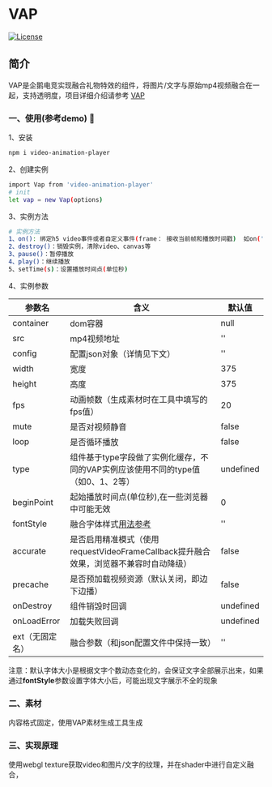 # VAP 

[![License](https://img.shields.io/badge/license-MIT-blue.svg?style=flat)](http://opensource.org/licenses/MIT)


## 简介
VAP是企鹅电竞实现融合礼物特效的组件，将图片/文字与原始mp4视频融合在一起，支持透明度，项目详细介绍请参考 [VAP](https://github.com/Tencent/vap)

### 一、使用(参考demo) 🔧

1、安装
``` bash
npm i video-animation-player
```

2、创建实例
``` bash
import Vap from 'video-animation-player'
# init
let vap = new Vap(options)
```

3、实例方法
``` bash
# 实例方法
1、on(): 绑定h5 video事件或者自定义事件(frame： 接收当前帧和播放时间戳)  如on('playering', function() {// do some thing})
2、destroy()：销毁实例，清除video、canvas等
3、pause()：暂停播放
4、play()：继续播放
5、setTime(s)：设置播放时间点(单位秒)
```

4、实例参数

参数名 | 含义 | 默认值
---- | ---  | ---
container | dom容器 | null
src |  mp4视频地址 | ''
config | 配置json对象（详情见下文）| ''
width | 宽度 | 375
height | 高度 | 375
fps | 动画帧数（生成素材时在工具中填写的fps值） | 20
mute | 是否对视频静音 | false
loop | 是否循环播放 | false
type | 组件基于type字段做了实例化缓存，不同的VAP实例应该使用不同的type值（如0、1、2等）| undefined
beginPoint | 起始播放时间点(单位秒),在一些浏览器中可能无效 | 0
fontStyle | 融合字体样式[用法参考](https://github.com/Tencent/vap/pull/101) | ''
accurate | 是否启用精准模式（使用requestVideoFrameCallback提升融合效果，浏览器不兼容时自动降级） | false
precache | 是否预加载视频资源（默认关闭，即边下边播） | false
onDestroy | 组件销毁时回调 | undefined
onLoadError | 加载失败回调 | undefined
ext（无固定名） | 融合参数（和json配置文件中保持一致）| ''

注意：默认字体大小是根据文字个数动态变化的，会保证文字全部展示出来，如果通过**fontStyle**参数设置字体大小后，可能出现文字展示不全的现象

### 二、素材
内容格式固定，使用VAP素材生成工具生成

### 三、实现原理

使用webgl texture获取video和图片/文字的纹理，并在shader中进行自定义融合，




